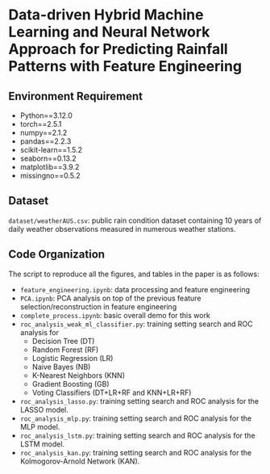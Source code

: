 # Data-driven Hybrid Machine Learning and Neural Network Approach for Predicting Rainfall Patterns with Feature Engineering


## Environment Requirement
- Python==3.12.0
- torch==2.5.1
- numpy==2.1.2
- pandas==2.2.3
- scikit-learn==1.5.2
- seaborn==0.13.2
- matplotlib==3.9.2
- missingno==0.5.2

## Dataset
`dataset/weatherAUS.csv`: public rain condition dataset containing 10 years of daily weather observations measured in numerous weather stations.

## Code Organization
The script to reproduce all the figures, and tables in the paper is as follows:
- `feature_engineering.ipynb`: data processing and feature engineering
- `PCA.ipynb`: PCA analysis on top of the previous feature selection/reconstruction in feature engineering
- `complete_process.ipynb`: basic overall demo for this work
- `roc_analysis_weak_ml_classifier.py`: training setting search and ROC analysis for 
     - Decision Tree (DT)  
     - Random Forest (RF)  
     - Logistic Regression (LR)  
     - Naive Bayes (NB)  
     - K-Nearest Neighbors (KNN)  
     - Gradient Boosting (GB)  
     - Voting Classifiers (DT+LR+RF and KNN+LR+RF)
- `roc_analysis_lasso.py`: training setting search and ROC analysis for the LASSO model.
- `roc_analysis_mlp.py`: training setting search and ROC analysis for the MLP model.
- `roc_analysis_lstm.py`: training setting search and ROC analysis for the LSTM model.
- `roc_analysis_kan.py`: training setting search and ROC analysis for the Kolmogorov-Arnold Network (KAN).
